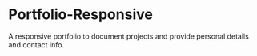 # Portfolio-Responsive
A responsive portfolio to document projects and provide personal details and contact info.
